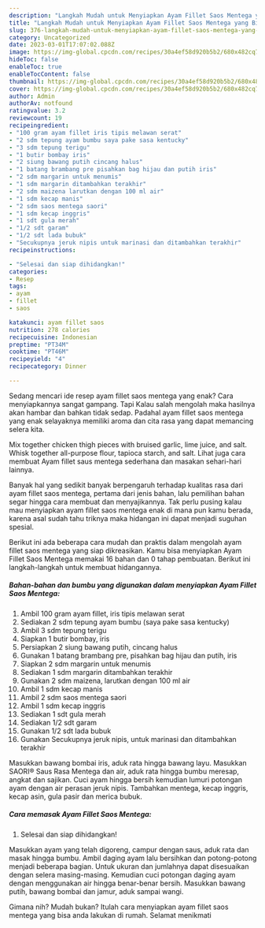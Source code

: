 ```yaml
---
description: "Langkah Mudah untuk Menyiapkan Ayam Fillet Saos Mentega yang Bikin Ngiler, Buat Buka Puasa}"
title: "Langkah Mudah untuk Menyiapkan Ayam Fillet Saos Mentega yang Bikin Ngiler, Buat Buka Puasa}"
slug: 376-langkah-mudah-untuk-menyiapkan-ayam-fillet-saos-mentega-yang-bikin-ngiler-buat-buka-puasa
category: Uncategorized
date: 2023-03-01T17:07:02.088Z
image: https://img-global.cpcdn.com/recipes/30a4ef58d920b5b2/680x482cq70/ayam-fillet-saos-mentega-foto-resep-utama.jpg
hideToc: false
enableToc: true
enableTocContent: false
thumbnail: https://img-global.cpcdn.com/recipes/30a4ef58d920b5b2/680x482cq70/ayam-fillet-saos-mentega-foto-resep-utama.jpg
cover: https://img-global.cpcdn.com/recipes/30a4ef58d920b5b2/680x482cq70/ayam-fillet-saos-mentega-foto-resep-utama.jpg
author: Admin
authorAv: notfound
ratingvalue: 3.2
reviewcount: 19
recipeingredient:
- "100 gram ayam fillet iris tipis melawan serat"
- "2 sdm tepung ayam bumbu saya pake sasa kentucky"
- "3 sdm tepung terigu"
- "1 butir bombay iris"
- "2 siung bawang putih cincang halus"
- "1 batang brambang pre pisahkan bag hijau dan putih iris"
- "2 sdm margarin untuk menumis"
- "1 sdm margarin ditambahkan terakhir"
- "2 sdm maizena larutkan dengan 100 ml air"
- "1 sdm kecap manis"
- "2 sdm saos mentega saori"
- "1 sdm kecap inggris"
- "1 sdt gula merah"
- "1/2 sdt garam"
- "1/2 sdt lada bubuk"
- "Secukupnya jeruk nipis untuk marinasi dan ditambahkan terakhir"
recipeinstructions:

- "Selesai dan siap dihidangkan!"
categories:
- Resep
tags:
- ayam
- fillet
- saos

katakunci: ayam fillet saos 
nutrition: 278 calories
recipecuisine: Indonesian
preptime: "PT34M"
cooktime: "PT46M"
recipeyield: "4"
recipecategory: Dinner

---
```



Sedang mencari ide resep ayam fillet saos mentega yang enak? Cara menyiapkannya sangat gampang. Tapi Kalau salah mengolah maka hasilnya akan hambar dan bahkan tidak sedap. Padahal ayam fillet saos mentega yang enak selayaknya memiliki aroma dan cita rasa yang dapat memancing selera kita.


Mix together chicken thigh pieces with bruised garlic, lime juice, and salt. Whisk together all-purpose flour, tapioca starch, and salt. Lihat juga cara membuat Ayam fillet saus mentega sederhana dan masakan sehari-hari lainnya.

Banyak hal yang sedikit banyak berpengaruh terhadap kualitas rasa dari ayam fillet saos mentega, pertama dari jenis bahan, lalu pemilihan bahan segar hingga cara membuat dan menyajikannya. Tak perlu pusing kalau mau menyiapkan ayam fillet saos mentega enak di mana pun kamu berada, karena asal sudah tahu triknya maka hidangan ini dapat menjadi suguhan spesial.


Berikut ini ada beberapa cara mudah dan praktis dalam mengolah ayam fillet saos mentega yang siap dikreasikan. Kamu bisa menyiapkan Ayam Fillet Saos Mentega memakai 16 bahan dan 0 tahap pembuatan. Berikut ini langkah-langkah untuk membuat hidangannya.

<!--inarticleads1-->

##### Bahan-bahan dan bumbu yang digunakan dalam menyiapkan Ayam Fillet Saos Mentega:

1. Ambil 100 gram ayam fillet, iris tipis melawan serat
1. Sediakan 2 sdm tepung ayam bumbu (saya pake sasa kentucky)
1. Ambil 3 sdm tepung terigu
1. Siapkan 1 butir bombay, iris
1. Persiapkan 2 siung bawang putih, cincang halus
1. Gunakan 1 batang brambang pre, pisahkan bag hijau dan putih, iris
1. Siapkan 2 sdm margarin untuk menumis
1. Sediakan 1 sdm margarin ditambahkan terakhir
1. Gunakan 2 sdm maizena, larutkan dengan 100 ml air
1. Ambil 1 sdm kecap manis
1. Ambil 2 sdm saos mentega saori
1. Ambil 1 sdm kecap inggris
1. Sediakan 1 sdt gula merah
1. Sediakan 1/2 sdt garam
1. Gunakan 1/2 sdt lada bubuk
1. Gunakan Secukupnya jeruk nipis, untuk marinasi dan ditambahkan terakhir


Masukkan bawang bombai iris, aduk rata hingga bawang layu. Masukkan SAORI® Saus Rasa Mentega dan air, aduk rata hingga bumbu meresap, angkat dan sajikan. Cuci ayam hingga bersih kemudian lumuri potongan ayam dengan air perasan jeruk nipis. Tambahkan mentega, kecap inggris, kecap asin, gula pasir dan merica bubuk. 

<!--inarticleads2-->

##### Cara memasak Ayam Fillet Saos Mentega:


1. Selesai dan siap dihidangkan!

Masukkan ayam yang telah digoreng, campur dengan saus, aduk rata dan masak hingga bumbu. Ambil daging ayam lalu bersihkan dan potong-potong menjadi beberapa bagian. Untuk ukuran dan jumlahnya dapat disesuaikan dengan selera masing-masing. Kemudian cuci potongan daging ayam dengan menggunakan air hingga benar-benar bersih. Masukkan bawang putih, bawang bombai dan jamur, aduk sampai wangi. 

Gimana nih? Mudah bukan? Itulah cara menyiapkan ayam fillet saos mentega yang bisa anda lakukan di rumah. Selamat menikmati
